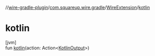//[wire-gradle-plugin](../../../index.md)/[com.squareup.wire.gradle](../index.md)/[WireExtension](index.md)/[kotlin](kotlin.md)

# kotlin

[jvm]\
fun [kotlin](kotlin.md)(action: Action&lt;[KotlinOutput](../-kotlin-output/index.md)&gt;)
